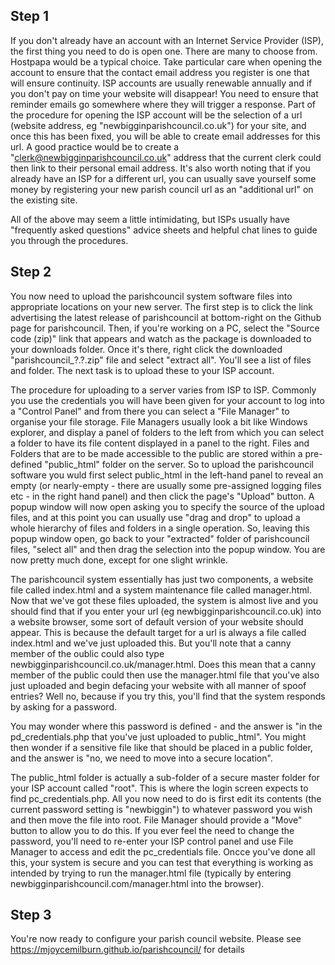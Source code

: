 ## Step 1

If you don't already have an account with an Internet Service Provider (ISP), the first thing you need to do is open one. There are many to choose from. Hostpapa would be a typical choice. Take particular care when opening the account to ensure that the contact email address you register is one that will ensure continuity. ISP accounts are usually renewable annually and if you don't pay on time your website will disappear! You need to ensure that reminder emails go somewhere where they will trigger a response. Part of the procedure for opening the ISP account will be the selection of a url (website address, eg "newbigginparishcouncil.co.uk") for your site, and once this has been fixed, you will be able to create email addresses for this url. A good practice would be to create a "clerk@newbigginparishcouncil.co.uk" address that the current clerk could then link to their personal email address. It's also worth noting that if you already have an ISP for a different url, you can usually save yourself some money by registering your new parish council url as an "additional url" on the existing site. 

All of the above may seem a little intimidating, but ISPs usually have "frequently asked questions" advice sheets and helpful chat lines to guide you through the procedures.

## Step 2

You now need to upload the parishcouncil system software files into appropriate locations on your new server. The first step is to click the link advertising the latest release of parishcouncil at bottom-right on the Github page for parishcouncil. Then, if you're working on a PC, select the "Source code (zip)" link that appears and watch as the package is downloaded to your downloads folder. Once it's there, right click the downloaded "parishcouncil_?.?.zip" file and select "extract all". You'll see a list of files and folder. The next task is to upload these to your ISP account.

The procedure for uploading to a server varies from ISP to ISP. Commonly you use the credentials you will have been given for your account to log into a "Control Panel" and from there you can select a "File Manager" to organise your file storage. File Managers usually look a bit like Windows explorer, and display a panel of folders to the left from which you can select a folder to have its file content displayed in a panel to the right. Files and Folders that are to be made accessible to the public are stored within a pre-defined "public_html" folder on the server. So to upload the parishcouncil software you wuld first select public_html in the left-hand panel to reveal an empty (or nearly-empty - there are usually some pre-assigned logging files etc - in the right hand panel) and then click the page's "Upload" button. A popup window will now open asking you to specify the source of the upload files, and at this point you can usually use "drag and drop" to upload a whole hierarchy of files and folders in a single operation. So, leaving this popup window open, go back to your "extracted" folder of parishcouncil files, "select all" and then drag the selection into the popup window. You are now pretty much done, except for one slight wrinkle.

The parishcouncil system essentially has just two components, a website file called index.html and a system maintenance file called manager.html. Now that we've got these files uploaded, the system is almost live and you should find that if you enter your url (eg newbigginparishcouncil.co.uk) into a website browser, some sort of default version of your website should appear. This is because the default target for a url is always a file called index.html and we've just uploaded this. But you'll note that a canny member of the oublic could also type newbigginparishcouncil.co.uk/manager.html. Does this mean that a canny member of the public could then use the manager.html file that you've also just uploaded and begin defacing your website with all manner of spoof entries? Well no, because if you try this, you'll find that the system responds by asking for a password.

You may wonder where this password is defined - and the answer is "in the pd_credentials.php that you've just uploaded to public_html". You might then wonder if a sensitive file like that should be placed in a public folder, and the answer is "no, we need to move into a secure location". 

The public_html folder is actually a sub-folder of a secure master folder for your ISP account called "root". This is where the login screen expects to find pc_credentials.php. All you now need to do is first edit its contents (the current password setting is "newbiggin") to whatever password you wish and then move the file into root. File Manager should provide a "Move" button to allow you to do this. If you ever feel the need to change the password, you'll need to re-enter your ISP control panel and use File Manager to access and edit the pc_credentials file. Oncce you've done all this, your system is secure and you can test that everything is working as intended by trying to run the manager.html file (typically by entering newbigginparishcouncil.com/manager.html into the browser).

## Step 3

You're now ready to configure your parish council website. Please see https://mjoycemilburn.github.io/parishcouncil/ for details
